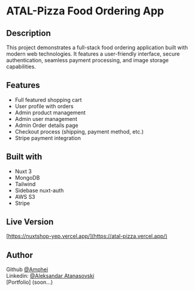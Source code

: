 # ATAL-Pizza Food Ordering App

## Description

This project demonstrates a full-stack food ordering application built with
modern web technologies. It features a user-friendly interface, secure
authentication, seamless payment processing, and image storage capabilities.

## Features

- Full featured shopping cart
- User profile with orders
- Admin product management
- Admin user management
- Admin Order details page
- Checkout process (shipping, payment method, etc.)
- Stripe payment integration

## Built with

- Nuxt 3
- MongoDB
- Tailwind
- Sidebase nuxt-auth
- AWS S3
- Stripe

## Live Version

[https://nuxtshop-yep.vercel.app/](https://atal-pizza.vercel.app/)

## Author

Github [@Amphei](https://github.com/Amphei) <br> Linkedin:
[@Aleksandar Atanasovski](https://www.linkedin.com/in/aleksandar-atanasovski-16b123263/)
<br> [Portfolio] (soon...)
